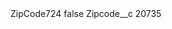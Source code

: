 <?xml version="1.0" encoding="UTF-8"?>
<CustomMetadata xmlns="http://soap.sforce.com/2006/04/metadata" xmlns:xsi="http://www.w3.org/2001/XMLSchema-instance" xmlns:xsd="http://www.w3.org/2001/XMLSchema">
    <label>ZipCode724</label>
    <protected>false</protected>
    <values>
        <field>Zipcode__c</field>
        <value xsi:type="xsd:string">20735</value>
    </values>
</CustomMetadata>
